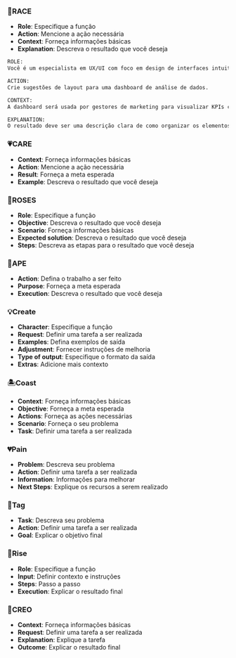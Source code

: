 ### 🏁RACE
- **Role**: Especifique a função
- **Action**: Mencione a ação necessária
- **Context**: Forneça informações básicas
- **Explanation**: Descreva o resultado que você deseja

```bash
ROLE:
Você é um especialista em UX/UI com foco em design de interfaces intuitivas

ACTION:
Crie sugestões de layout para uma dashboard de análise de dados.

CONTEXT:
A dashboard será usada por gestores de marketing para visualizar KPIs como CAC, LTV, ROI e taxa de conversão, com dados atualizados em tempo real.

EXPLANATION:
O resultado deve ser uma descrição clara de como organizar os elementos visuais da interface (gráficos, filtros, menus, cores) para maximizar a compreensão e a usabilidade, com foco em tomada de decisão rápida.
```

  
### 💗CARE
- **Context**: Forneça informações básicas
- **Action**: Mencione a ação necessária
- **Result**: Forneça a meta esperada
- **Example**: Descreva o resultado que você deseja
### 🌹ROSES
- **Role**: Especifique a função
- **Objective**: Descreva o resultado que você deseja
- **Scenario**: Forneça informações básicas
- **Expected solution**: Descreva o resultado que você deseja
- **Steps**: Descreva as etapas para o resultado que você deseja
### 🐒APE
- **Action**: Defina o trabalho a ser feito
- **Purpose**: Forneça a meta esperada
- **Execution**: Descreva o resultado que você deseja
### 💡Create
- **Character**: Especifique a função
- **Request**: Definir uma tarefa a ser realizada
- **Examples**: Defina exemplos de saída
- **Adjustment**: Fornecer instruções de melhoria
- **Type of output**: Especifique o formato da saída
- **Extras**: Adicione mais contexto
### 🏝️Coast
- **Context**: Forneça informações básicas
- **Objective**: Forneça a meta esperada
- **Actions**: Forneça as ações necessárias
- **Scenario**: Forneça o seu problema
- **Task**: Definir uma tarefa a ser realizada
### 💔Pain
- **Problem**: Descreva seu problema
- **Action**: Definir uma tarefa a ser realizada
- **Information**: Informações para melhorar
- **Next Steps**: Explique os recursos a serem realizado
### 🔰Tag
- **Task**: Descreva seu problema
- **Action**: Definir uma tarefa a ser realizada
- **Goal**: Explicar o objetivo final
### 🚀Rise
- **Role**: Especifique a função
- **Input**: Definir contexto e instruções
- **Steps**: Passo a passo
- **Execution**: Explicar o resultado final
### 📝CREO
- **Context**: Forneça informações básicas
- **Request**: Definir uma tarefa a ser realizada
- **Explanation**: Explique a tarefa
- **Outcome**: Explicar o resultado final


